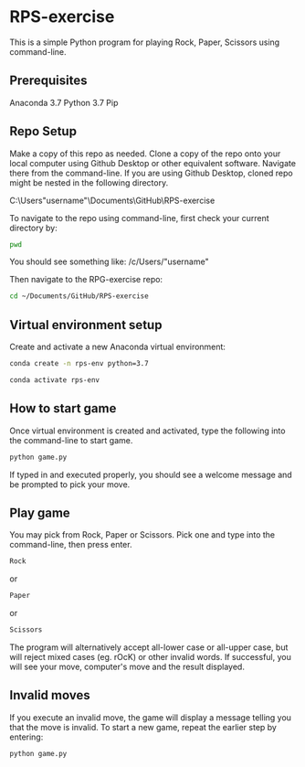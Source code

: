 
# RPS-exercise
This is a simple Python program for playing Rock, Paper, Scissors using command-line.

## Prerequisites
Anaconda 3.7
Python 3.7
Pip

## Repo Setup
Make a copy of this repo as needed. Clone a copy of the repo onto your local computer using Github Desktop or other equivalent software. Navigate there from the command-line. If you are using Github Desktop, cloned repo might be nested in the following directory.

C:\Users\"username"\Documents\GitHub\RPS-exercise

To navigate to the repo using command-line, first check your current directory by:

```sh
pwd
```
You should see something like:
/c/Users/"username"

Then navigate to the RPG-exercise repo:

```sh
cd ~/Documents/GitHub/RPS-exercise
```

## Virtual environment setup
Create and activate a new Anaconda virtual environment:

```sh
conda create -n rps-env python=3.7
```

```sh
conda activate rps-env
```

## How to start game
Once virtual environment is created and activated, type the following into the command-line to start game.

```sh
python game.py
```

If typed in and executed properly, you should see a welcome message and be prompted to pick your move.

## Play game
You may pick from Rock, Paper or Scissors. Pick one and type into the command-line, then press enter.

```sh
Rock
```
or
```sh
Paper
```
or
```sh
Scissors
```

The program will alternatively accept all-lower case or all-upper case, but will reject mixed cases (eg. rOcK) or other invalid words. If successful, you will see your move, computer's move and the result displayed.

## Invalid moves
If you execute an invalid move, the game will display a message telling you that the move is invalid.
To start a new game, repeat the earlier step by entering:

```sh
python game.py
```